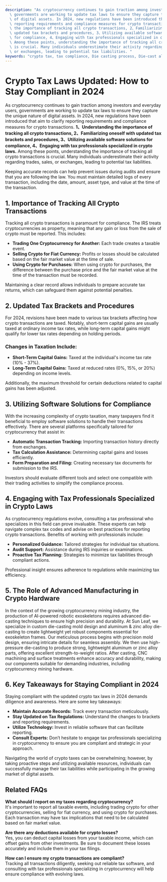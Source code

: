 ```yaml
---
description: "As cryptocurrency continues to gain traction among investors and everyday users,\
  \ governments are working to update tax laws to ensure they capture the unique nature\
  \ of digital assets. In 2024, new regulations have been introduced that aim to clarify\
  \ reporting requirements and compliance measures for crypto transactions. **1、Understanding\
  \ the importance of tracking all crypto transactions, 2、Familiarizing oneself with\
  \ updated tax brackets and procedures, 3、Utilizing available software solutions\
  \ for compliance, 4、Engaging with tax professionals specialized in crypto laws.**\
  \ Among these points, understanding the importance of tracking all crypto transactions\
  \ is crucial. Many individuals underestimate their activity regarding trades, sales,\
  \ or exchanges, leading to potential tax liabilities. "
keywords: "crypto tax, tax compliance, Die casting process, Die-cast aluminum"
---
```

# Crypto Tax Laws Updated: How to Stay Compliant in 2024

As cryptocurrency continues to gain traction among investors and everyday users, governments are working to update tax laws to ensure they capture the unique nature of digital assets. In 2024, new regulations have been introduced that aim to clarify reporting requirements and compliance measures for crypto transactions. **1、Understanding the importance of tracking all crypto transactions, 2、Familiarizing oneself with updated tax brackets and procedures, 3、Utilizing available software solutions for compliance, 4、Engaging with tax professionals specialized in crypto laws.** Among these points, understanding the importance of tracking all crypto transactions is crucial. Many individuals underestimate their activity regarding trades, sales, or exchanges, leading to potential tax liabilities. 

Keeping accurate records can help prevent issues during audits and ensure that you are following the law. You must maintain detailed logs of every transaction, including the date, amount, asset type, and value at the time of the transaction.

## **1. Importance of Tracking All Crypto Transactions**

Tracking all crypto transactions is paramount for compliance. The IRS treats cryptocurrencies as property, meaning that any gain or loss from the sale of crypto must be reported. This includes:

- **Trading One Cryptocurrency for Another:** Each trade creates a taxable event.
- **Selling Crypto for Fiat Currency:** Profits or losses should be calculated based on the fair market value at the time of sale.
- **Using Crypto for Purchases:** When using crypto for purchases, the difference between the purchase price and the fair market value at the time of the transaction must be recorded.
  
Maintaining a clear record allows individuals to prepare accurate tax returns, which can safeguard them against potential penalties.

## **2. Updated Tax Brackets and Procedures**

For 2024, revisions have been made to various tax brackets affecting how crypto transactions are taxed. Notably, short-term capital gains are usually taxed at ordinary income tax rates, while long-term capital gains might qualify for lower tax rates depending on holding periods. 

### Changes in Taxation Include:

- **Short-Term Capital Gains:** Taxed at the individual's income tax rate (10% - 37%).
- **Long-Term Capital Gains:** Taxed at reduced rates (0%, 15%, or 20%) depending on income levels.
  
Additionally, the maximum threshold for certain deductions related to capital gains has been adjusted.

## **3. Utilizing Software Solutions for Compliance**

With the increasing complexity of crypto taxation, many taxpayers find it beneficial to employ software solutions to handle their transactions effectively. There are several platforms specifically tailored for cryptocurrency that assist in:

- **Automatic Transaction Tracking:** Importing transaction history directly from exchanges.
- **Tax Calculation Assistance:** Determining capital gains and losses efficiently.
- **Form Preparation and Filing:** Creating necessary tax documents for submission to the IRS.

Investors should evaluate different tools and select one compatible with their trading activities to simplify the compliance process.

## **4. Engaging with Tax Professionals Specialized in Crypto Laws**

As cryptocurrency regulations evolve, consulting a tax professional who specializes in this field can prove invaluable. These experts can help navigate complex tax codes and advise on best practices for reporting crypto transactions. Benefits of working with professionals include:

- **Personalized Guidance:** Tailored strategies for individual tax situations.
- **Audit Support:** Assistance during IRS inquiries or examinations.
- **Proactive Tax Planning:** Strategies to minimize tax liabilities through compliant actions.

Professional insight ensures adherence to regulations while maximizing tax efficiency.

## **5. The Role of Advanced Manufacturing in Crypto Hardware**

In the context of the growing cryptocurrency mining industry, the production of AI-powered robotic exoskeletons requires advanced die-casting techniques to ensure high precision and durability. At Sun Leaf, we specialize in custom die-casting mold design and aluminum & zinc alloy die-casting to create lightweight yet robust components essential for exoskeleton frames. Our meticulous process begins with precision mold design, ensuring intricate details for seamless assembly. We then use high-pressure die-casting to produce strong, lightweight aluminum or zinc alloy parts, offering excellent strength-to-weight ratios. After casting, CNC machining and surface treatments enhance accuracy and durability, making our components suitable for demanding industries, including cryptocurrency mining hardware.

## **6. Key Takeaways for Staying Compliant in 2024**

Staying compliant with the updated crypto tax laws in 2024 demands diligence and awareness. Here are some key takeaways:

- **Maintain Accurate Records:** Track every transaction meticulously.
- **Stay Updated on Tax Regulations:** Understand the changes to brackets and reporting requirements.
- **Utilize Technology:** Invest in reliable software that can facilitate reporting.
- **Consult Experts:** Don’t hesitate to engage tax professionals specializing in cryptocurrency to ensure you are compliant and strategic in your approach.

Navigating the world of crypto taxes can be overwhelming; however, by taking proactive steps and utilizing available resources, individuals can successfully manage their tax liabilities while participating in the growing market of digital assets.

## **Related FAQs**

**What should I report on my taxes regarding cryptocurrency?**  
It's important to report all taxable events, including trading crypto for other cryptocurrencies, selling for fiat currency, and using crypto for purchases. Each transaction may have tax implications that need to be calculated based on fair market value.

**Are there any deductions available for crypto losses?**  
Yes, you can deduct capital losses from your taxable income, which can offset gains from other investments. Be sure to document these losses accurately and include them in your tax filings.

**How can I ensure my crypto transactions are compliant?**  
Tracking all transactions diligently, seeking out reliable tax software, and consulting with tax professionals specializing in cryptocurrency will help ensure compliance with evolving laws.
